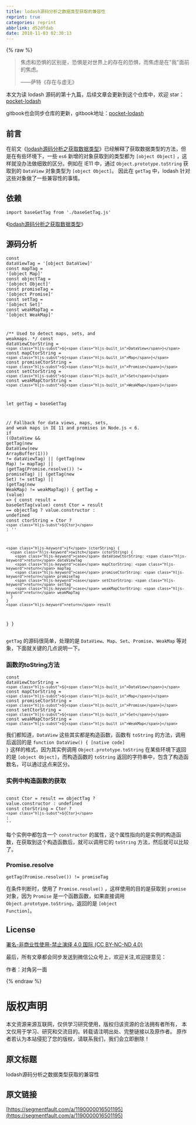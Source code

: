 ```yaml
---
title: lodash源码分析之数据类型获取的兼容性
reprint: true
categories: reprint
abbrlink: d52dfdab
date: 2018-11-03 02:30:13
---
```


{% raw %}
<blockquote>&#x7126;&#x8651;&#x548C;&#x6050;&#x60E7;&#x7684;&#x533A;&#x522B;&#x662F;&#xFF0C;&#x6050;&#x60E7;&#x662F;&#x5BF9;&#x4E16;&#x754C;&#x4E0A;&#x7684;&#x5B58;&#x5728;&#x7684;&#x6050;&#x60E7;&#xFF0C;&#x800C;&#x7126;&#x8651;&#x662F;&#x5728;&quot;&#x6211;&quot;&#x9762;&#x524D;&#x7684;&#x7126;&#x8651;&#x3002;<p>&#x2014;&#x2014;&#x8428;&#x7279;&#x300A;&#x5B58;&#x5728;&#x4E0E;&#x865A;&#x65E0;&#x300B;</p></blockquote><p>&#x672C;&#x6587;&#x4E3A;&#x8BFB; lodash &#x6E90;&#x7801;&#x7684;&#x7B2C;&#x5341;&#x4E5D;&#x7BC7;&#xFF0C;&#x540E;&#x7EED;&#x6587;&#x7AE0;&#x4F1A;&#x66F4;&#x65B0;&#x5230;&#x8FD9;&#x4E2A;&#x4ED3;&#x5E93;&#x4E2D;&#xFF0C;&#x6B22;&#x8FCE; star&#xFF1A;<a href="https://github.com/yeyuqiudeng/pocket-lodash" rel="nofollow noreferrer" target="_blank">pocket-lodash</a></p><p>gitbook&#x4E5F;&#x4F1A;&#x540C;&#x6B65;&#x4ED3;&#x5E93;&#x7684;&#x66F4;&#x65B0;&#xFF0C;gitbook&#x5730;&#x5740;&#xFF1A;<a href="https://www.gitbook.com/book/yeyuqiudeng/pocket-lodash/details" rel="nofollow noreferrer" target="_blank">pocket-lodash</a></p><h2 id="articleHeader0">&#x524D;&#x8A00;</h2><p>&#x5728;&#x524D;&#x6587;&#x300A;<a href="https://github.com/yeyuqiudeng/pocket-lodash/issues/19" rel="nofollow noreferrer" target="_blank">lodash&#x6E90;&#x7801;&#x5206;&#x6790;&#x4E4B;&#x83B7;&#x53D6;&#x6570;&#x636E;&#x7C7B;&#x578B;</a>&#x300B;&#x5DF2;&#x7ECF;&#x89E3;&#x91CA;&#x4E86;&#x83B7;&#x53D6;&#x6570;&#x636E;&#x7C7B;&#x578B;&#x7684;&#x65B9;&#x6CD5;&#xFF0C;&#x4F46;&#x662F;&#x5728;&#x6709;&#x4E9B;&#x73AF;&#x5883;&#x4E0B;&#xFF0C;&#x4E00;&#x4E9B; <code>es6</code> &#x65B0;&#x589E;&#x7684;&#x5BF9;&#x8C61;&#x83B7;&#x53D6;&#x5230;&#x7684;&#x7C7B;&#x578B;&#x90FD;&#x4E3A; <code>[object Object]</code> &#xFF0C;&#x8FD9;&#x6837;&#x5C31;&#x6CA1;&#x529E;&#x6CD5;&#x505A;&#x7EC6;&#x81F4;&#x7684;&#x533A;&#x5206;&#x3002;&#x4F8B;&#x5982;&#x5728; IE11 &#x4E2D;&#xFF0C;&#x901A;&#x8FC7; <code>Object.prototype.toString</code> &#x83B7;&#x53D6;&#x5230;&#x7684; <code>DataView</code> &#x5BF9;&#x8C61;&#x7C7B;&#x578B;&#x4E3A; <code>[object Object]</code>&#x3002; &#x56E0;&#x6B64;&#x5728; <code>getTag</code> &#x4E2D;&#xFF0C;lodash &#x9488;&#x5BF9;&#x8FD9;&#x4E9B;&#x5BF9;&#x8C61;&#x505A;&#x4E86;&#x4E00;&#x4E9B;&#x517C;&#x5BB9;&#x6027;&#x7684;&#x4E8B;&#x60C5;&#x3002;</p><h2 id="articleHeader1">&#x4F9D;&#x8D56;</h2><div class="widget-codetool" style="display:none"><div class="widget-codetool--inner"><span class="selectCode code-tool" data-toggle="tooltip" data-placement="top" title="" data-original-title="&#x5168;&#x9009;"></span> <span type="button" class="copyCode code-tool" data-toggle="tooltip" data-placement="top" data-clipboard-text="import baseGetTag from &apos;./baseGetTag.js&apos;" title="" data-original-title="&#x590D;&#x5236;"></span> <span type="button" class="saveToNote code-tool" data-toggle="tooltip" data-placement="top" title="" data-original-title="&#x653E;&#x8FDB;&#x7B14;&#x8BB0;"></span></div></div><pre class="javascript hljs"><code class="javascript" style="word-break:break-word;white-space:initial"><span class="hljs-keyword">import</span> baseGetTag <span class="hljs-keyword">from</span> <span class="hljs-string">&apos;./baseGetTag.js&apos;</span></code></pre><p>&#x300A;<a href="https://github.com/yeyuqiudeng/pocket-lodash/issues/19" rel="nofollow noreferrer" target="_blank">lodash&#x6E90;&#x7801;&#x5206;&#x6790;&#x4E4B;&#x83B7;&#x53D6;&#x6570;&#x636E;&#x7C7B;&#x578B;</a>&#x300B;</p><h2 id="articleHeader2">&#x6E90;&#x7801;&#x5206;&#x6790;</h2><div class="widget-codetool" style="display:none"><div class="widget-codetool--inner"><span class="selectCode code-tool" data-toggle="tooltip" data-placement="top" title="" data-original-title="&#x5168;&#x9009;"></span> <span type="button" class="copyCode code-tool" data-toggle="tooltip" data-placement="top" data-clipboard-text="const dataViewTag = &apos;[object DataView]&apos;
const mapTag = &apos;[object Map]&apos;
const objectTag = &apos;[object Object]&apos;
const promiseTag = &apos;[object Promise]&apos;
const setTag = &apos;[object Set]&apos;
const weakMapTag = &apos;[object WeakMap]&apos;

/** Used to detect maps, sets, and weakmaps. */
const dataViewCtorString = `${DataView}`
const mapCtorString = `${Map}`
const promiseCtorString = `${Promise}`
const setCtorString = `${Set}`
const weakMapCtorString = `${WeakMap}`

let getTag = baseGetTag

// Fallback for data views, maps, sets, and weak maps in IE 11 and promises in Node.js &lt; 6.
if ((DataView &amp;&amp; getTag(new DataView(new ArrayBuffer(1))) != dataViewTag) ||
    (getTag(new Map) != mapTag) ||
    (getTag(Promise.resolve()) != promiseTag) ||
    (getTag(new Set) != setTag) ||
    (getTag(new WeakMap) != weakMapTag)) {
  getTag = (value) =&gt; {
    const result = baseGetTag(value)
    const Ctor = result == objectTag ? value.constructor : undefined
    const ctorString = Ctor ? `${Ctor}` : &apos;&apos;

    if (ctorString) {
      switch (ctorString) {
        case dataViewCtorString: return dataViewTag
        case mapCtorString: return mapTag
        case promiseCtorString: return promiseTag
        case setCtorString: return setTag
        case weakMapCtorString: return weakMapTag
      }
    }
    return result
  }
}" title="" data-original-title="&#x590D;&#x5236;"></span> <span type="button" class="saveToNote code-tool" data-toggle="tooltip" data-placement="top" title="" data-original-title="&#x653E;&#x8FDB;&#x7B14;&#x8BB0;"></span></div></div><pre class="javascript hljs"><code class="javascript"><span class="hljs-keyword">const</span> dataViewTag = <span class="hljs-string">&apos;[object DataView]&apos;</span>
<span class="hljs-keyword">const</span> mapTag = <span class="hljs-string">&apos;[object Map]&apos;</span>
<span class="hljs-keyword">const</span> objectTag = <span class="hljs-string">&apos;[object Object]&apos;</span>
<span class="hljs-keyword">const</span> promiseTag = <span class="hljs-string">&apos;[object Promise]&apos;</span>
<span class="hljs-keyword">const</span> setTag = <span class="hljs-string">&apos;[object Set]&apos;</span>
<span class="hljs-keyword">const</span> weakMapTag = <span class="hljs-string">&apos;[object WeakMap]&apos;</span>

<span class="hljs-comment">/** Used to detect maps, sets, and weakmaps. */</span>
<span class="hljs-keyword">const</span> dataViewCtorString = <span class="hljs-string">`<span class="hljs-subst">${<span class="hljs-built_in">DataView</span>}</span>`</span>
<span class="hljs-keyword">const</span> mapCtorString = <span class="hljs-string">`<span class="hljs-subst">${<span class="hljs-built_in">Map</span>}</span>`</span>
<span class="hljs-keyword">const</span> promiseCtorString = <span class="hljs-string">`<span class="hljs-subst">${<span class="hljs-built_in">Promise</span>}</span>`</span>
<span class="hljs-keyword">const</span> setCtorString = <span class="hljs-string">`<span class="hljs-subst">${<span class="hljs-built_in">Set</span>}</span>`</span>
<span class="hljs-keyword">const</span> weakMapCtorString = <span class="hljs-string">`<span class="hljs-subst">${<span class="hljs-built_in">WeakMap</span>}</span>`</span>

<span class="hljs-keyword">let</span> getTag = baseGetTag

<span class="hljs-comment">// Fallback for data views, maps, sets, and weak maps in IE 11 and promises in Node.js &lt; 6.</span>
<span class="hljs-keyword">if</span> ((<span class="hljs-built_in">DataView</span> &amp;&amp; getTag(<span class="hljs-keyword">new</span> <span class="hljs-built_in">DataView</span>(<span class="hljs-keyword">new</span> <span class="hljs-built_in">ArrayBuffer</span>(<span class="hljs-number">1</span>))) != dataViewTag) ||
    (getTag(<span class="hljs-keyword">new</span> <span class="hljs-built_in">Map</span>) != mapTag) ||
    (getTag(<span class="hljs-built_in">Promise</span>.resolve()) != promiseTag) ||
    (getTag(<span class="hljs-keyword">new</span> <span class="hljs-built_in">Set</span>) != setTag) ||
    (getTag(<span class="hljs-keyword">new</span> <span class="hljs-built_in">WeakMap</span>) != weakMapTag)) {
  getTag = <span class="hljs-function">(<span class="hljs-params">value</span>) =&gt;</span> {
    <span class="hljs-keyword">const</span> result = baseGetTag(value)
    <span class="hljs-keyword">const</span> Ctor = result == objectTag ? value.constructor : <span class="hljs-literal">undefined</span>
    <span class="hljs-keyword">const</span> ctorString = Ctor ? <span class="hljs-string">`<span class="hljs-subst">${Ctor}</span>`</span> : <span class="hljs-string">&apos;&apos;</span>

    <span class="hljs-keyword">if</span> (ctorString) {
      <span class="hljs-keyword">switch</span> (ctorString) {
        <span class="hljs-keyword">case</span> dataViewCtorString: <span class="hljs-keyword">return</span> dataViewTag
        <span class="hljs-keyword">case</span> mapCtorString: <span class="hljs-keyword">return</span> mapTag
        <span class="hljs-keyword">case</span> promiseCtorString: <span class="hljs-keyword">return</span> promiseTag
        <span class="hljs-keyword">case</span> setCtorString: <span class="hljs-keyword">return</span> setTag
        <span class="hljs-keyword">case</span> weakMapCtorString: <span class="hljs-keyword">return</span> weakMapTag
      }
    }
    <span class="hljs-keyword">return</span> result
  }
}</code></pre><p><code>getTag</code> &#x7684;&#x6E90;&#x7801;&#x5F88;&#x7B80;&#x5355;&#xFF0C;&#x5904;&#x7406;&#x7684;&#x662F; <code>DataView</code>&#x3001;<code>Map</code>&#x3001;<code>Set</code>&#x3001;<code>Promise</code>&#x3001;<code>WeakMap</code> &#x7B49;&#x5BF9;&#x8C61;&#xFF0C;&#x4E0B;&#x9762;&#x5C31;&#x5173;&#x952E;&#x7684;&#x51E0;&#x70B9;&#x8BF4;&#x660E;&#x4E00;&#x4E0B;&#x3002;</p><h3 id="articleHeader3">&#x51FD;&#x6570;&#x7684;toString&#x65B9;&#x6CD5;</h3><div class="widget-codetool" style="display:none"><div class="widget-codetool--inner"><span class="selectCode code-tool" data-toggle="tooltip" data-placement="top" title="" data-original-title="&#x5168;&#x9009;"></span> <span type="button" class="copyCode code-tool" data-toggle="tooltip" data-placement="top" data-clipboard-text="const dataViewCtorString = `${DataView}`
const mapCtorString = `${Map}`
const promiseCtorString = `${Promise}`
const setCtorString = `${Set}`
const weakMapCtorString = `${WeakMap}`" title="" data-original-title="&#x590D;&#x5236;"></span> <span type="button" class="saveToNote code-tool" data-toggle="tooltip" data-placement="top" title="" data-original-title="&#x653E;&#x8FDB;&#x7B14;&#x8BB0;"></span></div></div><pre class="javascript hljs"><code class="javascript"><span class="hljs-keyword">const</span> dataViewCtorString = <span class="hljs-string">`<span class="hljs-subst">${<span class="hljs-built_in">DataView</span>}</span>`</span>
<span class="hljs-keyword">const</span> mapCtorString = <span class="hljs-string">`<span class="hljs-subst">${<span class="hljs-built_in">Map</span>}</span>`</span>
<span class="hljs-keyword">const</span> promiseCtorString = <span class="hljs-string">`<span class="hljs-subst">${<span class="hljs-built_in">Promise</span>}</span>`</span>
<span class="hljs-keyword">const</span> setCtorString = <span class="hljs-string">`<span class="hljs-subst">${<span class="hljs-built_in">Set</span>}</span>`</span>
<span class="hljs-keyword">const</span> weakMapCtorString = <span class="hljs-string">`<span class="hljs-subst">${<span class="hljs-built_in">WeakMap</span>}</span>`</span></code></pre><p>&#x6211;&#x4EEC;&#x90FD;&#x77E5;&#x9053;&#xFF0C;<code>DataView</code> &#x8FD9;&#x4E9B;&#x5176;&#x5B9E;&#x90FD;&#x662F;&#x6784;&#x9020;&#x51FD;&#x6570;&#xFF0C;&#x51FD;&#x6570;&#x6709; <code>toString</code> &#x7684;&#x65B9;&#x6CD5;&#xFF0C;&#x8C03;&#x7528;&#x540E;&#x8FD4;&#x56DE;&#x7684;&#x662F; <code>function DataView() { [native code] }</code> &#x8FD9;&#x6837;&#x7684;&#x683C;&#x5F0F;&#xFF0C;&#x56E0;&#x4E3A;&#x5176;&#x5B9E;&#x4F8B;&#x8C03;&#x7528; <code>Object.prototype.toString</code> &#x5728;&#x67D0;&#x4E9B;&#x73AF;&#x5883;&#x4E0B;&#x8FD4;&#x56DE;&#x7684;&#x662F; <code>[object Object]</code>&#xFF0C;&#x800C;&#x6784;&#x9020;&#x51FD;&#x6570;&#x7684; <code>toString</code> &#x8FD4;&#x56DE;&#x7684;&#x5B57;&#x7B26;&#x4E32;&#x4E2D;&#xFF0C;&#x5305;&#x542B;&#x4E86;&#x6784;&#x9020;&#x51FD;&#x6570;&#x540D;&#xFF0C;&#x53EF;&#x4EE5;&#x901A;&#x8FC7;&#x8FD9;&#x70B9;&#x6765;&#x533A;&#x5206;&#x3002;</p><h3 id="articleHeader4">&#x5B9E;&#x4F8B;&#x4E2D;&#x6784;&#x9020;&#x51FD;&#x6570;&#x7684;&#x83B7;&#x53D6;</h3><div class="widget-codetool" style="display:none"><div class="widget-codetool--inner"><span class="selectCode code-tool" data-toggle="tooltip" data-placement="top" title="" data-original-title="&#x5168;&#x9009;"></span> <span type="button" class="copyCode code-tool" data-toggle="tooltip" data-placement="top" data-clipboard-text=" const Ctor = result == objectTag ? value.constructor : undefined
 const ctorString = Ctor ? `${Ctor}` : &apos;&apos;" title="" data-original-title="&#x590D;&#x5236;"></span> <span type="button" class="saveToNote code-tool" data-toggle="tooltip" data-placement="top" title="" data-original-title="&#x653E;&#x8FDB;&#x7B14;&#x8BB0;"></span></div></div><pre class="javascript hljs"><code class="javascript"> <span class="hljs-keyword">const</span> Ctor = result == objectTag ? value.constructor : <span class="hljs-literal">undefined</span>
 <span class="hljs-keyword">const</span> ctorString = Ctor ? <span class="hljs-string">`<span class="hljs-subst">${Ctor}</span>`</span> : <span class="hljs-string">&apos;&apos;</span></code></pre><p>&#x6BCF;&#x4E2A;&#x5B9E;&#x4F8B;&#x4E2D;&#x90FD;&#x5305;&#x542B;&#x4E00;&#x4E2A; <code>constructor</code> &#x7684;&#x5C5E;&#x6027;&#xFF0C;&#x8FD9;&#x4E2A;&#x5C5E;&#x6027;&#x6307;&#x5411;&#x7684;&#x662F;&#x5B9E;&#x4F8B;&#x7684;&#x6784;&#x9020;&#x51FD;&#x6570;&#xFF0C;&#x5728;&#x83B7;&#x53D6;&#x5230;&#x8FD9;&#x4E2A;&#x6784;&#x9020;&#x51FD;&#x6570;&#x540E;&#xFF0C;&#x5C31;&#x53EF;&#x4EE5;&#x8C03;&#x7528;&#x5B83;&#x7684; <code>toString</code> &#x65B9;&#x6CD5;&#xFF0C;&#x7136;&#x540E;&#x5C31;&#x53EF;&#x4EE5;&#x6BD4;&#x8F83;&#x4E86;&#x3002;</p><h3 id="articleHeader5">Promise.resolve</h3><div class="widget-codetool" style="display:none"><div class="widget-codetool--inner"><span class="selectCode code-tool" data-toggle="tooltip" data-placement="top" title="" data-original-title="&#x5168;&#x9009;"></span> <span type="button" class="copyCode code-tool" data-toggle="tooltip" data-placement="top" data-clipboard-text="getTag(Promise.resolve()) != promiseTag" title="" data-original-title="&#x590D;&#x5236;"></span> <span type="button" class="saveToNote code-tool" data-toggle="tooltip" data-placement="top" title="" data-original-title="&#x653E;&#x8FDB;&#x7B14;&#x8BB0;"></span></div></div><pre class="javascript hljs"><code class="javascript" style="word-break:break-word;white-space:initial">getTag(<span class="hljs-built_in">Promise</span>.resolve()) != promiseTag</code></pre><p>&#x5728;&#x6761;&#x4EF6;&#x5224;&#x65AD;&#x65F6;&#xFF0C;&#x4F7F;&#x7528;&#x4E86; <code>Promise.resolve()</code> &#xFF0C;&#x8FD9;&#x6837;&#x4F7F;&#x7528;&#x7684;&#x76EE;&#x7684;&#x662F;&#x83B7;&#x53D6;&#x5230; <code>promise</code> &#x5BF9;&#x8C61;&#xFF0C;&#x56E0;&#x4E3A; <code>Promise</code> &#x662F;&#x4E00;&#x4E2A;&#x51FD;&#x6570;&#x51FD;&#x6570;&#xFF0C;&#x5982;&#x679C;&#x76F4;&#x63A5;&#x8C03;&#x7528; <code>Object.prototype.toString</code>&#xFF0C;&#x8FD4;&#x56DE;&#x7684;&#x662F; <code>[object Function]</code>&#x3002;</p><h2 id="articleHeader6">License</h2><p><a href="http://creativecommons.org/licenses/by-nc-nd/4.0/" rel="nofollow noreferrer" target="_blank">&#x7F72;&#x540D;-&#x975E;&#x5546;&#x4E1A;&#x6027;&#x4F7F;&#x7528;-&#x7981;&#x6B62;&#x6F14;&#x7ECE; 4.0 &#x56FD;&#x9645; (CC BY-NC-ND 4.0)</a></p><p>&#x6700;&#x540E;&#xFF0C;&#x6240;&#x6709;&#x6587;&#x7AE0;&#x90FD;&#x4F1A;&#x540C;&#x6B65;&#x53D1;&#x9001;&#x5230;&#x5FAE;&#x4FE1;&#x516C;&#x4F17;&#x53F7;&#x4E0A;&#xFF0C;&#x6B22;&#x8FCE;&#x5173;&#x6CE8;,&#x6B22;&#x8FCE;&#x63D0;&#x610F;&#x89C1;&#xFF1A; <span class="img-wrap"><img data-src="/img/remote/1460000011338189" src="https://static.alili.tech/img/remote/1460000011338189" alt="" title="" style="cursor:pointer"></span></p><p>&#x4F5C;&#x8005;&#xFF1A;&#x5BF9;&#x89D2;&#x53E6;&#x4E00;&#x9762;</p>
{% endraw %}

# 版权声明
本文资源来源互联网，仅供学习研究使用，版权归该资源的合法拥有者所有，
本文仅用于学习、研究和交流目的。转载请注明出处、完整链接以及原作者。
原作者若认为本站侵犯了您的版权，请联系我们，我们会立即删除！

## 原文标题
lodash源码分析之数据类型获取的兼容性

## 原文链接
[https://segmentfault.com/a/1190000016501195](https://segmentfault.com/a/1190000016501195)

